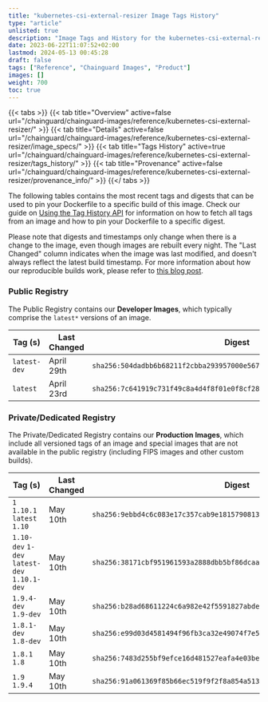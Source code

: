 ```yaml
---
title: "kubernetes-csi-external-resizer Image Tags History"
type: "article"
unlisted: true
description: "Image Tags and History for the kubernetes-csi-external-resizer Chainguard Image"
date: 2023-06-22T11:07:52+02:00
lastmod: 2024-05-13 00:45:28
draft: false
tags: ["Reference", "Chainguard Images", "Product"]
images: []
weight: 700
toc: true
---
```


{{< tabs >}}
{{< tab title="Overview" active=false url="/chainguard/chainguard-images/reference/kubernetes-csi-external-resizer/" >}}
{{< tab title="Details" active=false url="/chainguard/chainguard-images/reference/kubernetes-csi-external-resizer/image_specs/" >}}
{{< tab title="Tags History" active=true url="/chainguard/chainguard-images/reference/kubernetes-csi-external-resizer/tags_history/" >}}
{{< tab title="Provenance" active=false url="/chainguard/chainguard-images/reference/kubernetes-csi-external-resizer/provenance_info/" >}}
{{</ tabs >}}

The following tables contains the most recent tags and digests that can be used to pin your Dockerfile to a specific build of this image. Check our guide on [Using the Tag History API](/chainguard/chainguard-images/using-the-tag-history-api/) for information on how to fetch all tags from an image and how to pin your Dockerfile to a specific digest.

Please note that digests and timestamps only change when there is a change to the image, even though images are rebuilt every night. The "Last Changed" column indicates when the image was last modified, and doesn't always reflect the latest build timestamp. For more information about how our reproducible builds work, please refer to [this blog post](https://www.chainguard.dev/unchained/reproducing-chainguards-reproducible-image-builds).

### Public Registry
The Public Registry contains our **Developer Images**, which typically comprise the `latest*` versions of an image.

| Tag (s)       | Last Changed | Digest                                                                    |
|---------------|--------------|---------------------------------------------------------------------------|
|  `latest-dev` | April 29th   | `sha256:504dadbb6b68211f2cbba293957000e5678c0c97849e593d3b1fbc2086637001` |
|  `latest`     | April 23rd   | `sha256:7c641919c731f49c8a4d4f8f01e0f8cf286d76af7a949cfd233d4b55b2c17f62` |


### Private/Dedicated Registry
The Private/Dedicated Registry contains our **Production Images**, which include all versioned tags of an image and special images that are not available in the public registry (including FIPS images and other custom builds).

| Tag (s)                                       | Last Changed | Digest                                                                    |
|-----------------------------------------------|--------------|---------------------------------------------------------------------------|
|  `1` `1.10.1` `latest` `1.10`                 | May 10th     | `sha256:9ebbd4c6c083e17c357cab9e18157908133536085883eed63b6b2d99f90d5f7f` |
|  `1.10-dev` `1-dev` `latest-dev` `1.10.1-dev` | May 10th     | `sha256:38171cbf951961593a2888dbb5bf86dcaab6c4fb480b1af37cf0a12d08d8b540` |
|  `1.9.4-dev` `1.9-dev`                        | May 10th     | `sha256:b28ad68611224c6a982e42f5591827abdeeb60b9f70522c7d6bcd6554811615c` |
|  `1.8.1-dev` `1.8-dev`                        | May 10th     | `sha256:e99d03d4581494f96fb3ca32e49074f7e524829444b0c1c73151607e151567b3` |
|  `1.8.1` `1.8`                                | May 10th     | `sha256:7483d255bf9efce16d481527eafa4e03be4b754b98d14950d8b42ae24ed2af62` |
|  `1.9` `1.9.4`                                | May 10th     | `sha256:91a061369f85b66ec519f9f2f8a854a51398c639b860628688b70e63de53b0a0` |

